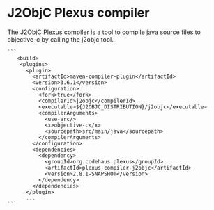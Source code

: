 J2ObjC Plexus compiler
===================

 The J2ObjC Plexus compiler is a tool to compile java source files to objective-c by calling the j2objc tool.
 
 	```
	   <build>
	    <plugins>
	      <plugin>
	        <artifactId>maven-compiler-plugin</artifactId>
	        <version>3.6.1</version>
	        <configuration>
	          <fork>true</fork>	          
   		      <compilerId>j2objc</compilerId>  
		      <executable>${J2OBJC_DISTRIBUTION}/j2objc</executable>
              <compilerArguments>
			    <use-arc/>
                <x>objective-c</x>
                <sourcepath>src/main/java</sourcepath>
              </compilerArguments>
            </configuration>
            <dependencies>
              <dependency>
                <groupId>org.codehaus.plexus</groupId>
                <artifactId>plexus-compiler-j2objc</artifactId>
                <version>2.8.1-SNAPSHOT</version>
              </dependency>          
            </dependencies>
          </plugin>
          ...
 	```
  